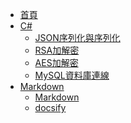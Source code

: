 * [首頁](/)
* [C#]()
  * [JSON序列化與序列化](/CSharp/json.md)
  * [RSA加解密](/CSharp/rsa.md)
  * [AES加解密](/CSharp/aes.md)
  * [MySQL資料庫連線](/CSharp/mysql.md)
* [Markdown]()
  * [Markdown](/Markdown/markdown.md)
  * [docsify](/Markdown/docsify.md)
  
